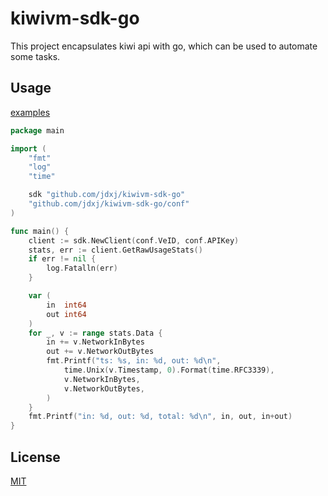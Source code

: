# kiwivm-sdk-go

This project encapsulates kiwi api with go, which can be used to automate some tasks.

## Usage

[examples](./examples)

```go
package main

import (
	"fmt"
	"log"
	"time"

	sdk "github.com/jdxj/kiwivm-sdk-go"
	"github.com/jdxj/kiwivm-sdk-go/conf"
)

func main() {
	client := sdk.NewClient(conf.VeID, conf.APIKey)
	stats, err := client.GetRawUsageStats()
	if err != nil {
		log.Fatalln(err)
	}

	var (
		in  int64
		out int64
	)
	for _, v := range stats.Data {
		in += v.NetworkInBytes
		out += v.NetworkOutBytes
		fmt.Printf("ts: %s, in: %d, out: %d\n",
			time.Unix(v.Timestamp, 0).Format(time.RFC3339),
			v.NetworkInBytes,
			v.NetworkOutBytes,
		)
	}
	fmt.Printf("in: %d, out: %d, total: %d\n", in, out, in+out)
}
```

## License

[MIT](https://choosealicense.com/licenses/mit/)
